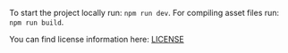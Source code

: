 To start the project locally run: `npm run dev`. For compiling asset files run: `npm run build`.

You can find license information here: [LICENSE](LICENSE)